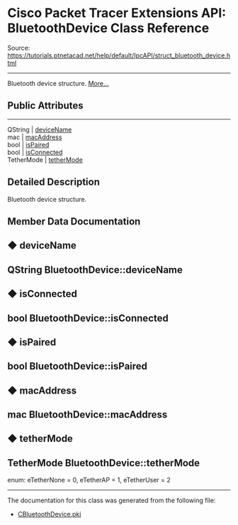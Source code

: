 # Cisco Packet Tracer Extensions API: BluetoothDevice Class Reference

Source: https://tutorials.ptnetacad.net/help/default/IpcAPI/struct_bluetooth_device.html

---

Bluetooth device structure. [More...](struct_bluetooth_device.html#details)

##  Public Attributes  
  
---  
QString | [deviceName](struct_bluetooth_device.html#a18ba2a5811770a6342cc9cfdbd0cc24b)  
mac | [macAddress](struct_bluetooth_device.html#a25ce904e7433eb1985143dfe7529929a)  
bool | [isPaired](struct_bluetooth_device.html#a2eda2f63e7c4dfdc20bb0d0fd9577880)  
bool | [isConnected](struct_bluetooth_device.html#ad199e8140176b8263aee25df03988aaf)  
TetherMode | [tetherMode](struct_bluetooth_device.html#a1b3f85b631372dc81364dcbeeb6c2f29)  
  
## Detailed Description

Bluetooth device structure. 

## Member Data Documentation

## ◆ deviceName

QString BluetoothDevice::deviceName  
---  
  
## ◆ isConnected

bool BluetoothDevice::isConnected  
---  
  
## ◆ isPaired

bool BluetoothDevice::isPaired  
---  
  
## ◆ macAddress

mac BluetoothDevice::macAddress  
---  
  
## ◆ tetherMode

TetherMode BluetoothDevice::tetherMode  
---  
  
enum<TetherMode>: eTetherNone = 0, eTetherAP = 1, eTetherUser = 2 

* * *

The documentation for this class was generated from the following file:

  * [CBluetoothDevice.pki](_c_bluetooth_device_8pki.html)


